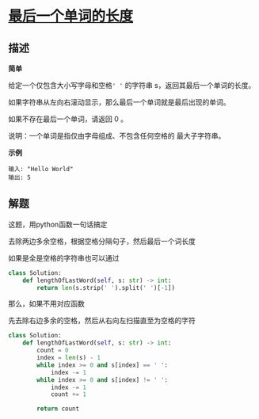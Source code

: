 # [最后一个单词的长度](https://leetcode-cn.com/problems/length-of-last-word/)  

## 描述  
**简单**   

给定一个仅包含大小写字母和空格``' '`` 的字符串 s，返回其最后一个单词的长度。

如果字符串从左向右滚动显示，那么最后一个单词就是最后出现的单词。

如果不存在最后一个单词，请返回 0 。

说明：一个单词是指仅由字母组成、不包含任何空格的 最大子字符串。

**示例**

    输入: "Hello World"
    输出: 5

## 解题  
这题，用python函数一句话搞定  

去除两边多余空格，根据空格分隔句子，然后最后一个词长度  

如果是全是空格的字符串也可以通过  

```python
class Solution:
    def lengthOfLastWord(self, s: str) -> int:
        return len(s.strip(' ').split(' ')[-1])
```

那么，如果不用对应函数  

先去除右边多余的空格，然后从右向左扫描直至为空格的字符

```python
class Solution:
    def lengthOfLastWord(self, s: str) -> int:
        count = 0
        index = len(s) - 1
        while index >= 0 and s[index] == ' ':
            index -= 1
        while index >= 0 and s[index] != ' ':
            index -= 1
            count += 1

        return count
```

